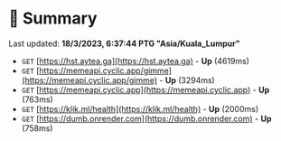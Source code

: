 # 📖 Summary
Last updated: **18/3/2023, 6:37:44 PTG "Asia/Kuala_Lumpur"**

- `GET` [https://hst.aytea.ga](https://hst.aytea.ga) - **Up** (4619ms)
- `GET` [https://memeapi.cyclic.app/gimme](https://memeapi.cyclic.app/gimme) - **Up** (3294ms)
- `GET` [https://memeapi.cyclic.app](https://memeapi.cyclic.app) - **Up** (763ms)
- `GET` [https://klik.ml/health](https://klik.ml/health) - **Up** (2000ms)
- `GET` [https://dumb.onrender.com](https://dumb.onrender.com) - **Up** (758ms)

